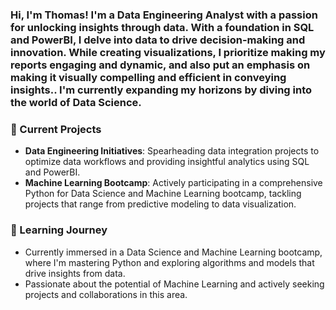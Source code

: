 ### Hi, I'm Thomas! I'm a Data Engineering Analyst with a passion for unlocking insights through data. With a foundation in SQL and PowerBI, I delve into data to drive decision-making and innovation. While creating visualizations, I prioritize making my reports engaging and dynamic, and also put an emphasis on making it visually compelling and efficient in conveying insights.. I'm currently expanding my horizons by diving into the world of Data Science.

### 🚀 Current Projects
- **Data Engineering Initiatives**: Spearheading data integration projects to optimize data workflows and providing insightful analytics using SQL and PowerBI.
- **Machine Learning Bootcamp**: Actively participating in a comprehensive Python for Data Science and Machine Learning bootcamp, tackling projects that range from predictive modeling to data visualization.

### 🌱 Learning Journey
- Currently immersed in a Data Science and Machine Learning bootcamp, where I'm mastering Python and exploring algorithms and models that drive insights from data.
- Passionate about the potential of Machine Learning and actively seeking projects and collaborations in this area.

